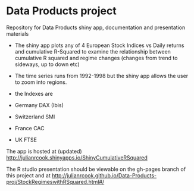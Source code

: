 # Data Products project
Repository for Data Products shiny app, documentation and presentation materials

- The shiny app plots any of 4 European Stock Indices vs Daily returns and cumulative R-Squared to examine the relationship between cumulative R squared and regime changes (changes from trend to sideways, up to down etc)
- The time series runs from 1992-1998 but the shiny app allows the user to zoom into regions.
- the Indexes are

 - Germany DAX (Ibis)
 - Switzerland SMI
 - France CAC
 - UK FTSE

 The app is hosted at (updated)
http://julianrcook.shinyapps.io/ShinyCumulativeRSquared
 
 The R studio presentation should be viewable on the gh-pages branch of this project and at
http://julianrcook.github.io/Data-Products-proj/StockRegimeswithRSquared.html#/
